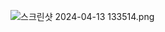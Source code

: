 ![스크린샷 2024-04-13 133514.png](1%E1%84%8E%E1%85%A1%20%E1%84%92%E1%85%AC%E1%84%8B%E1%85%B4%20f9d3dafe3e354553b6ecbdde474c567b/%25EC%258A%25A4%25ED%2581%25AC%25EB%25A6%25B0%25EC%2583%25B7_2024-04-13_133514.png)
